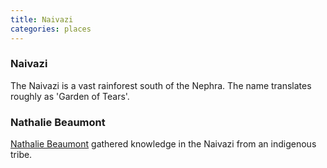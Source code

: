 ```yaml
---
title: Naivazi
categories: places
---
```


### Naivazi

The Naivazi is a vast rainforest south of the Nephra. The name translates roughly as 'Garden of Tears'.

### Nathalie Beaumont

[Nathalie Beaumont](NathalieBeaumont) gathered knowledge in the Naivazi from an indigenous tribe.
